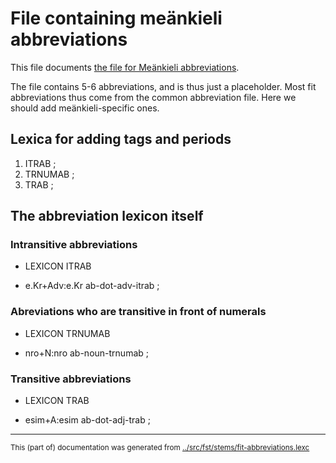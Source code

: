 # File containing meänkieli abbreviations 


This file documents [the file for Meänkieli abbreviations](https://github.com/giellalt/lang-fit/blob/main/src/fst/stems/fit-abbreviations.lexc).

The file contains 5-6 abbreviations, and is thus just a placeholder.
Most fit abbreviations thus come from the common abbreviation file. 
Here we should add meänkieli-specific ones.


## Lexica for adding tags and periods


 1. ITRAB ; 
 1. TRNUMAB ; 
 1. TRAB ; 


## The abbreviation lexicon itself


###           Intransitive abbreviations           

 * LEXICON ITRAB 

 * e.Kr+Adv:e.Kr ab-dot-adv-itrab ; 



###     Abreviations who are transitive in front of numerals    

 * LEXICON TRNUMAB 

 * nro+N:nro ab-noun-trnumab ; 


###             Transitive abbreviations           

 * LEXICON TRAB 

 * esim+A:esim ab-dot-adj-trab ; 

* * *
<small>This (part of) documentation was generated from [../src/fst/stems/fit-abbreviations.lexc](http://github.com/giellalt/lang-fit/blob/main/../src/fst/stems/fit-abbreviations.lexc)</small>